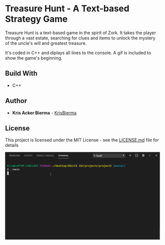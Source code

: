 # Treasure Hunt - A Text-based Strategy Game

Treasure Hunt is a text-based game in the spirit of Zork. It takes the player through a vast estate, searching for clues and items to unlock the mystery of the uncle's will and greatest treasure.

It's coded in C++ and diplays all lines to the console. A gif is included to show the game's beginning.


## Build With

* C++

## Author

* **Kris Acker Bierma** - [KrisBierma](https://github.com/KrisBierma)

## License

This project is licensed under the MIT License - see the [LICENSE.md](LICENSE.md) file for details

![](treasureHunt.gif)
